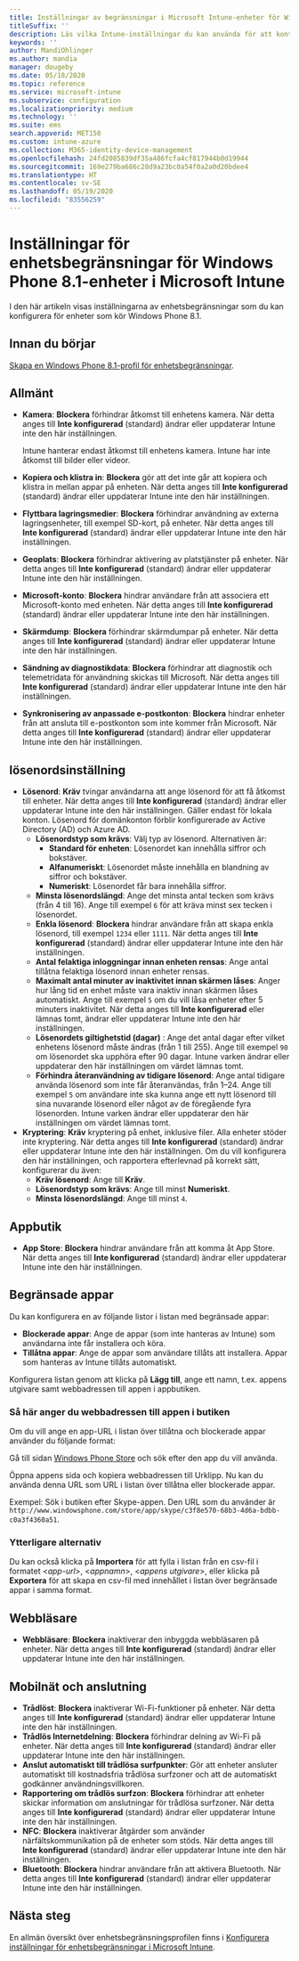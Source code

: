 ```yaml
---
title: Inställningar av begränsningar i Microsoft Intune-enheter för Windows Phone 8.1
titleSuffix: ''
description: Läs vilka Intune-inställningar du kan använda för att kontrollera enhetsinställningar och funktioner på enheter som kör Windows Phone 8.1.
keywords: ''
author: MandiOhlinger
ms.author: mandia
manager: dougeby
ms.date: 05/18/2020
ms.topic: reference
ms.service: microsoft-intune
ms.subservice: configuration
ms.localizationpriority: medium
ms.technology: ''
ms.suite: ems
search.appverid: MET150
ms.custom: intune-azure
ms.collection: M365-identity-device-management
ms.openlocfilehash: 24fd2085839df35a486fcfa4cf817944b0d19944
ms.sourcegitcommit: 169e279ba686c28d9a23bc0a54f0a2a0d20bdee4
ms.translationtype: HT
ms.contentlocale: sv-SE
ms.lasthandoff: 05/19/2020
ms.locfileid: "83556259"
---
```

# <a name="microsoft-intune-windows-phone-81-device-restriction-settings"></a>Inställningar för enhetsbegränsningar för Windows Phone 8.1-enheter i Microsoft Intune

I den här artikeln visas inställningarna av enhetsbegränsningar som du kan konfigurera för enheter som kör Windows Phone 8.1.

## <a name="before-you-begin"></a>Innan du börjar

[Skapa en Windows Phone 8.1-profil för enhetsbegränsningar](device-restrictions-configure.md).

## <a name="general"></a>Allmänt

- **Kamera**: **Blockera** förhindrar åtkomst till enhetens kamera. När detta anges till **Inte konfigurerad** (standard) ändrar eller uppdaterar Intune inte den här inställningen.

  Intune hanterar endast åtkomst till enhetens kamera. Intune har inte åtkomst till bilder eller videor.

- **Kopiera och klistra in**: **Blockera** gör att det inte går att kopiera och klistra in mellan appar på enheten. När detta anges till **Inte konfigurerad** (standard) ändrar eller uppdaterar Intune inte den här inställningen.
- **Flyttbara lagringsmedier**: **Blockera** förhindrar användning av externa lagringsenheter, till exempel SD-kort, på enheter. När detta anges till **Inte konfigurerad** (standard) ändrar eller uppdaterar Intune inte den här inställningen.
- **Geoplats**: **Blockera** förhindrar aktivering av platstjänster på enheter. När detta anges till **Inte konfigurerad** (standard) ändrar eller uppdaterar Intune inte den här inställningen.
- **Microsoft-konto**: **Blockera** hindrar användare från att associera ett Microsoft-konto med enheten. När detta anges till **Inte konfigurerad** (standard) ändrar eller uppdaterar Intune inte den här inställningen.
- **Skärmdump**: **Blockera** förhindrar skärmdumpar på enheter. När detta anges till **Inte konfigurerad** (standard) ändrar eller uppdaterar Intune inte den här inställningen.
- **Sändning av diagnostikdata**: **Blockera** förhindrar att diagnostik och telemetridata för användning skickas till Microsoft. När detta anges till **Inte konfigurerad** (standard) ändrar eller uppdaterar Intune inte den här inställningen.
- **Synkronisering av anpassade e-postkonton**: **Blockera** hindrar enheter från att ansluta till e-postkonton som inte kommer från Microsoft. När detta anges till **Inte konfigurerad** (standard) ändrar eller uppdaterar Intune inte den här inställningen.

## <a name="password"></a>lösenordsinställning

- **Lösenord**: **Kräv** tvingar användarna att ange lösenord för att få åtkomst till enheter. När detta anges till **Inte konfigurerad** (standard) ändrar eller uppdaterar Intune inte den här inställningen. Gäller endast för lokala konton. Lösenord för domänkonton förblir konfigurerade av Active Directory (AD) och Azure AD.
  - **Lösenordstyp som krävs**: Välj typ av lösenord. Alternativen är:
    - **Standard för enheten**: Lösenordet kan innehålla siffror och bokstäver.
    - **Alfanumeriskt**: Lösenordet måste innehålla en blandning av siffror och bokstäver.
    - **Numeriskt**: Lösenordet får bara innehålla siffror.
  - **Minsta lösenordslängd**: Ange det minsta antal tecken som krävs (från 4 till 16). Ange till exempel `6` för att kräva minst sex tecken i lösenordet.
  - **Enkla lösenord**: **Blockera** hindrar användare från att skapa enkla lösenord, till exempel `1234` eller `1111`. När detta anges till **Inte konfigurerad** (standard) ändrar eller uppdaterar Intune inte den här inställningen.
  - **Antal felaktiga inloggningar innan enheten rensas**: Ange antal tillåtna felaktiga lösenord innan enheter rensas.
  - **Maximalt antal minuter av inaktivitet innan skärmen låses**: Anger hur lång tid en enhet måste vara inaktiv innan skärmen låses automatiskt. Ange till exempel `5` om du vill låsa enheter efter 5 minuters inaktivitet. När detta anges till **Inte konfigurerad** eller lämnas tomt, ändrar eller uppdaterar Intune inte den här inställningen.
  - **Lösenordets giltighetstid (dagar)** : Ange det antal dagar efter vilket enhetens lösenord måste ändras (från 1 till 255). Ange till exempel `90` om lösenordet ska upphöra efter 90 dagar. Intune varken ändrar eller uppdaterar den här inställningen om värdet lämnas tomt.
  - **Förhindra återanvändning av tidigare lösenord**: Ange antal tidigare använda lösenord som inte får återanvändas, från 1–24. Ange till exempel `5` om användare inte ska kunna ange ett nytt lösenord till sina nuvarande lösenord eller något av de föregående fyra lösenorden. Intune varken ändrar eller uppdaterar den här inställningen om värdet lämnas tomt.
- **Kryptering**: **Kräv** kryptering på enhet, inklusive filer. Alla enheter stöder inte kryptering. När detta anges till **Inte konfigurerad** (standard) ändrar eller uppdaterar Intune inte den här inställningen. Om du vill konfigurera den här inställningen, och rapportera efterlevnad på korrekt sätt, konfigurerar du även:
  - **Kräv lösenord**: Ange till **Kräv**.
  - **Lösenordstyp som krävs**: Ange till minst **Numeriskt**.
  - **Minsta lösenordslängd**: Ange till minst `4`.

## <a name="app-store"></a>Appbutik

- **App Store**: **Blockera** hindrar användare från att komma åt App Store. När detta anges till **Inte konfigurerad** (standard) ändrar eller uppdaterar Intune inte den här inställningen.

## <a name="restricted-apps"></a>Begränsade appar

Du kan konfigurera en av följande listor i listan med begränsade appar:

- **Blockerade appar**: Ange de appar (som inte hanteras av Intune) som användarna inte får installera och köra.
- **Tillåtna appar**: Ange de appar som användare tillåts att installera. Appar som hanteras av Intune tillåts automatiskt.

Konfigurera listan genom att klicka på **Lägg till**, ange ett namn, t.ex. appens utgivare samt webbadressen till appen i appbutiken.

### <a name="how-to-specify-the-url-to-an-app-in-the-store"></a>Så här anger du webbadressen till appen i butiken

Om du vill ange en app-URL i listan över tillåtna och blockerade appar använder du följande format:

Gå till sidan [Windows Phone Store](https://www.microsoft.com/store/apps/windows-phone) och sök efter den app du vill använda.

Öppna appens sida och kopiera webbadressen till Urklipp. Nu kan du använda denna URL som URL i listan över tillåtna eller blockerade appar.

Exempel: Sök i butiken efter Skype-appen. Den URL som du använder är `http://www.windowsphone.com/store/app/skype/c3f8e570-68b3-4d6a-bdbb-c0a3f4360a51`.

### <a name="additional-options"></a>Ytterligare alternativ

Du kan också klicka på **Importera** för att fylla i listan från en csv-fil i formatet <*app-url*>, <*appnamn*>, <*appens utgivare*>, eller klicka på **Exportera** för att skapa en csv-fil med innehållet i listan över begränsade appar i samma format.

## <a name="browser"></a>Webbläsare

- **Webbläsare**: **Blockera** inaktiverar den inbyggda webbläsaren på enheter. När detta anges till **Inte konfigurerad** (standard) ändrar eller uppdaterar Intune inte den här inställningen.

## <a name="cellular-and-connectivity"></a>Mobilnät och anslutning

- **Trådlöst**: **Blockera** inaktiverar Wi-Fi-funktioner på enheter. När detta anges till **Inte konfigurerad** (standard) ändrar eller uppdaterar Intune inte den här inställningen.
- **Trådlös Internetdelning**: **Blockera** förhindrar delning av Wi-Fi på enheter. När detta anges till **Inte konfigurerad** (standard) ändrar eller uppdaterar Intune inte den här inställningen.
- **Anslut automatiskt till trådlösa surfpunkter**: Gör att enheter ansluter automatiskt till kostnadsfria trådlösa surfzoner och att de automatiskt godkänner användningsvillkoren.
- **Rapportering om trådlös surfzon**: **Blockera** förhindrar att enheter skickar information om anslutningar för trådlösa surfzoner. När detta anges till **Inte konfigurerad** (standard) ändrar eller uppdaterar Intune inte den här inställningen.
- **NFC**: **Blockera** inaktiverar åtgärder som använder närfältskommunikation på de enheter som stöds. När detta anges till **Inte konfigurerad** (standard) ändrar eller uppdaterar Intune inte den här inställningen.
- **Bluetooth**: **Blockera** hindrar användare från att aktivera Bluetooth. När detta anges till **Inte konfigurerad** (standard) ändrar eller uppdaterar Intune inte den här inställningen.

## <a name="next-steps"></a>Nästa steg

En allmän översikt över enhetsbegränsningsprofilen finns i [Konfigurera inställningar för enhetsbegränsningar i Microsoft Intune](device-restrictions-configure.md).
